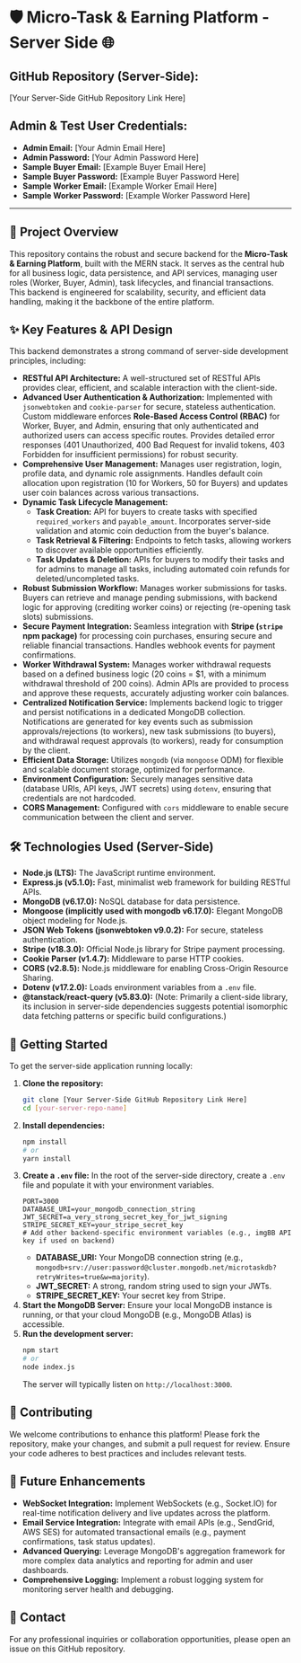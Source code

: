 # 🛡️ Micro-Task & Earning Platform - Server Side 🌐

## GitHub Repository (Server-Side):
[Your Server-Side GitHub Repository Link Here]

## Admin & Test User Credentials:
* **Admin Email:** [Your Admin Email Here]
* **Admin Password:** [Your Admin Password Here]
* **Sample Buyer Email:** [Example Buyer Email Here]
* **Sample Buyer Password:** [Example Buyer Password Here]
* **Sample Worker Email:** [Example Worker Email Here]
* **Sample Worker Password:** [Example Worker Password Here]

---

## 🌟 Project Overview
This repository contains the robust and secure backend for the **Micro-Task & Earning Platform**, built with the MERN stack. It serves as the central hub for all business logic, data persistence, and API services, managing user roles (Worker, Buyer, Admin), task lifecycles, and financial transactions. This backend is engineered for scalability, security, and efficient data handling, making it the backbone of the entire platform.

## ✨ Key Features & API Design

This backend demonstrates a strong command of server-side development principles, including:

* **RESTful API Architecture:** A well-structured set of RESTful APIs provides clear, efficient, and scalable interaction with the client-side.
* **Advanced User Authentication & Authorization:** Implemented with `jsonwebtoken` and `cookie-parser` for secure, stateless authentication. Custom middleware enforces **Role-Based Access Control (RBAC)** for Worker, Buyer, and Admin, ensuring that only authenticated and authorized users can access specific routes. Provides detailed error responses (401 Unauthorized, 400 Bad Request for invalid tokens, 403 Forbidden for insufficient permissions) for robust security.
* **Comprehensive User Management:** Manages user registration, login, profile data, and dynamic role assignments. Handles default coin allocation upon registration (10 for Workers, 50 for Buyers) and updates user coin balances across various transactions.
* **Dynamic Task Lifecycle Management:**
    * **Task Creation:** API for buyers to create tasks with specified `required_workers` and `payable_amount`. Incorporates server-side validation and atomic coin deduction from the buyer's balance.
    * **Task Retrieval & Filtering:** Endpoints to fetch tasks, allowing workers to discover available opportunities efficiently.
    * **Task Updates & Deletion:** APIs for buyers to modify their tasks and for admins to manage all tasks, including automated coin refunds for deleted/uncompleted tasks.
* **Robust Submission Workflow:** Manages worker submissions for tasks. Buyers can retrieve and manage pending submissions, with backend logic for approving (crediting worker coins) or rejecting (re-opening task slots) submissions.
* **Secure Payment Integration:** Seamless integration with **Stripe (`stripe` npm package)** for processing coin purchases, ensuring secure and reliable financial transactions. Handles webhook events for payment confirmations.
* **Worker Withdrawal System:** Manages worker withdrawal requests based on a defined business logic (20 coins = $1, with a minimum withdrawal threshold of 200 coins). Admin APIs are provided to process and approve these requests, accurately adjusting worker coin balances.
* **Centralized Notification Service:** Implements backend logic to trigger and persist notifications in a dedicated MongoDB collection. Notifications are generated for key events such as submission approvals/rejections (to workers), new task submissions (to buyers), and withdrawal request approvals (to workers), ready for consumption by the client.
* **Efficient Data Storage:** Utilizes `mongodb` (via `mongoose` ODM) for flexible and scalable document storage, optimized for performance.
* **Environment Configuration:** Securely manages sensitive data (database URIs, API keys, JWT secrets) using `dotenv`, ensuring that credentials are not hardcoded.
* **CORS Management:** Configured with `cors` middleware to enable secure communication between the client and server.

## 🛠️ Technologies Used (Server-Side)

* **Node.js (LTS):** The JavaScript runtime environment.
* **Express.js (v5.1.0):** Fast, minimalist web framework for building RESTful APIs.
* **MongoDB (v6.17.0):** NoSQL database for data persistence.
* **Mongoose (implicitly used with mongodb v6.17.0):** Elegant MongoDB object modeling for Node.js.
* **JSON Web Tokens (jsonwebtoken v9.0.2):** For secure, stateless authentication.
* **Stripe (v18.3.0):** Official Node.js library for Stripe payment processing.
* **Cookie Parser (v1.4.7):** Middleware to parse HTTP cookies.
* **CORS (v2.8.5):** Node.js middleware for enabling Cross-Origin Resource Sharing.
* **Dotenv (v17.2.0):** Loads environment variables from a `.env` file.
* **@tanstack/react-query (v5.83.0):** (Note: Primarily a client-side library, its inclusion in server-side dependencies suggests potential isomorphic data fetching patterns or specific build configurations.)

## 🚀 Getting Started

To get the server-side application running locally:

1.  **Clone the repository:**
    ```bash
    git clone [Your Server-Side GitHub Repository Link Here]
    cd [your-server-repo-name]
    ```
2.  **Install dependencies:**
    ```bash
    npm install
    # or
    yarn install
    ```
3.  **Create a `.env` file:**
    In the root of the server-side directory, create a `.env` file and populate it with your environment variables.
    ```
    PORT=3000
    DATABASE_URI=your_mongodb_connection_string
    JWT_SECRET=a_very_strong_secret_key_for_jwt_signing
    STRIPE_SECRET_KEY=your_stripe_secret_key
    # Add other backend-specific environment variables (e.g., imgBB API key if used on backend)
    ```
    * **DATABASE_URI:** Your MongoDB connection string (e.g., `mongodb+srv://user:password@cluster.mongodb.net/microtaskdb?retryWrites=true&w=majority`).
    * **JWT_SECRET:** A strong, random string used to sign your JWTs.
    * **STRIPE_SECRET_KEY:** Your secret key from Stripe.
4.  **Start the MongoDB Server:** Ensure your local MongoDB instance is running, or that your cloud MongoDB (e.g., MongoDB Atlas) is accessible.
5.  **Run the development server:**
    ```bash
    npm start
    # or
    node index.js
    ```
    The server will typically listen on `http://localhost:3000`.

## 🤝 Contributing
We welcome contributions to enhance this platform! Please fork the repository, make your changes, and submit a pull request for review. Ensure your code adheres to best practices and includes relevant tests.

## 🔮 Future Enhancements
* **WebSocket Integration:** Implement WebSockets (e.g., Socket.IO) for real-time notification delivery and live updates across the platform.
* **Email Service Integration:** Integrate with email APIs (e.g., SendGrid, AWS SES) for automated transactional emails (e.g., payment confirmations, task status updates).
* **Advanced Querying:** Leverage MongoDB's aggregation framework for more complex data analytics and reporting for admin and user dashboards.
* **Comprehensive Logging:** Implement a robust logging system for monitoring server health and debugging.

## 📧 Contact
For any professional inquiries or collaboration opportunities, please open an issue on this GitHub repository.